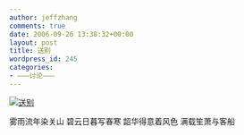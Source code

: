 ```yaml
---
author: jeffzhang
comments: true
date: 2006-09-26 13:38:32+00:00
layout: post
title: 送别
wordpress_id: 245
categories:
- ———讨论———
---
```


[![送别](http://simg.sinajs.cn/blog7style/images/common/sg_trans.gif)](http://photo.blog.sina.com.cn/showpic.html#blogid=57f94311010004y1&url=http://static10.photo.sina.com.cn/orignal/57f9431159a87b726a499)

雾雨流年染关山
 碧云日暮写春寒
 韶华得意着风色
 满载笙萧与客船

